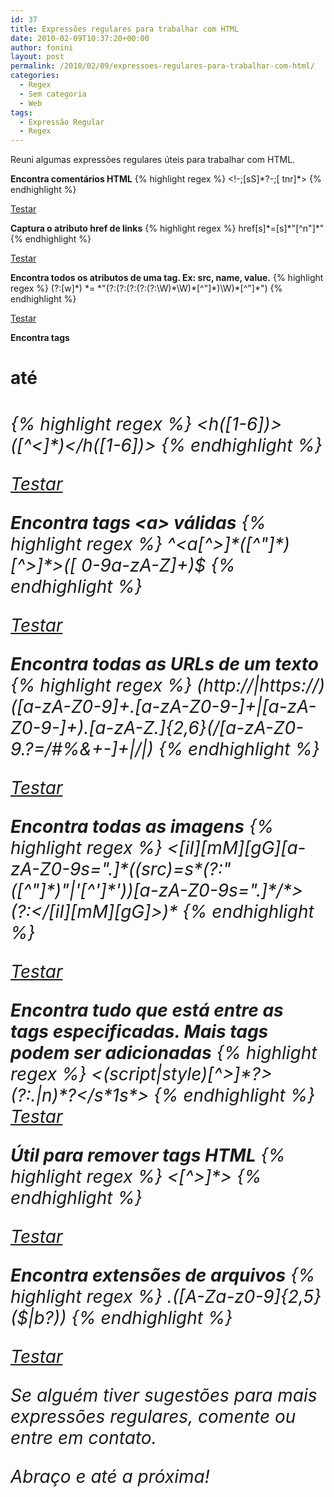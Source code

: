 ```yaml
---
id: 37
title: Expressões regulares para trabalhar com HTML
date: 2010-02-09T10:37:20+00:00
author: fonini
layout: post
permalink: /2010/02/09/expressoes-regulares-para-trabalhar-com-html/
categories:
  - Regex
  - Sem categoria
  - Web
tags:
  - Expressão Regular
  - Regex
---
```

Reuni algumas expressões regulares úteis para trabalhar com HTML.

**Encontra comentários HTML**
{% highlight regex %}
<!-;[sS]\*?-;[ tnr]\*>
{% endhighlight %}
  
<a href="http://regexpal.com/?flags=&regex=%3C!--[sS]*%3F--[%20tnr]*%3E&input=%3Chtml%3E%0A%3C!--%20comentario%20--%3E%0A%3C%2Fhtml%3E" rel="externo">Testar</a> 



**Captura o atributo href de links**
{% highlight regex %}
href[s]\*=[s]\*"[^n"]*"
{% endhighlight %}
  
<a href="http://regexpal.com/?flags=&regex=href[s]*%3D[s]*%22[^n%22]*%22&input=%3Ca%20href%3D%22http%3A%2F%2Fwww.fonini.net%22%3EJonnas%20Fonini%3C%2Fa%3E" rel="externo">Testar</a> 



**Encontra todos os atributos de uma tag. Ex: src, name, value.**
{% highlight regex %}
(?:[w]\*) \*= \*"(?:(?:(?:(?:(?:\W)\*\W)\*[^"]\*)\W)\*[^"]\*")
{% endhighlight %}
  
<a href="http://regexpal.com/?flags=&regex=%28%3F%3A[w]*%29%20*%3D%20*%22%28%3F%3A%28%3F%3A%28%3F%3A%28%3F%3A%28%3F%3A\W%29*\W%29*[^%22]*%29\W%29*[^%22]*%22%29&input=%3Cimg%20src%3D%22imagem.jpg%22%20alt%3D%22Teste%22%20width%3D%2210px%22%20height%3D%2250px%22%20%2F%3E" rel="externo">Testar</a> 



**Encontra tags <h1> até <h6>**
{% highlight regex %}
<h([1-6])>([^<]*)</h([1-6])>
{% endhighlight %}
  
<a href="http://regexpal.com/?flags=&regex=%3Ch%28[1-6]%29%3E%28[^%3C]*%29%3C%2Fh%28[1-6]%29%3E&input=%3Ch1%3ETitulo%3C%2Fh1%3E%0Abla%20bla%20bla%0A%3Ch3%3EOutro%20titulo%3C%2Fh3%3E" rel="externo">Testar</a> 



**Encontra tags &lt;a&gt; válidas**
{% highlight regex %}
^<a[^>]\*([^"]\*)[^>]*>([ 0-9a-zA-Z]+)</a>$
{% endhighlight %}
  
<a href="http://regexpal.com/?flags=&regex=^%3Ca[^%3E]*%28[^%22]*%29[^%3E]*%3E%28[%200-9a-zA-Z]%2B%29%3C%2Fa%3E%24&input=%3Ca%20href%3D%22http%3A%2F%2Fwww.fonini.net%22%3EJonnas%20Fonini%3C%2Fa%3E" rel="externo">Testar</a> 



**Encontra todas as URLs de um texto**
{% highlight regex %}
(http://|https://)([a-zA-Z0-9]+.[a-zA-Z0-9-]+|[a-zA-Z0-9-]+).[a-zA-Z.]{2,6}(/[a-zA-Z0-9.?=/#%&+-]+|/|)
{% endhighlight %}
  
<a href="http://regexpal.com/?flags=&regex=%28http%3A%2F%2F|https%3A%2F%2F%29%28[a-zA-Z0-9]%2B.[a-zA-Z0-9-]%2B|[a-zA-Z0-9-]%2B%29.[a-zA-Z.]{2%2C6}%28%2F[a-zA-Z0-9.%3F%3D%2F%23%25%26%2B-]%2B|%2F|%29&input=http%3A%2F%2Fwww.fonini.net%0Ahttp%3A%2F%2Fwww.pmvilamaria.com.br" rel="externo">Testar</a> 



**Encontra todas as imagens**
{% highlight regex %}
<\[iI\]\[mM\]\[gG\]\[a-zA-Z0-9s=".\]\*((src)=s\*(?:"(\[^"]\*)"|'[^']\*'))[a-zA-Z0-9s=".]\*/\*>(?:</[iI\]\[mM\][gG]>)*
{% endhighlight %}
  
<a href="http://regexpal.com/?flags=&regex=%3C[iI][mM][gG][a-zA-Z0-9s%3D%22.]*%28%28src%29%3Ds*%28%3F%3A%22%28[^%22]*%29%22|%27[^%27]*%27%29%29[a-zA-Z0-9s%3D%22.]*%2F*%3E%28%3F%3A%3C%2F[iI][mM][gG]%3E%29*&input=%3Cimg%20src%3D%22teste.jpg%22%20%2F%3E" rel="externo">Testar</a> 



**Encontra tudo que está entre as tags especificadas. Mais tags podem ser adicionadas**
{% highlight regex %}
<(script|style)[^>]\*?>(?:.|n)\*?</s\*1s\*>
{% endhighlight %}
<a href="http://regexpal.com/?flags=&regex=%3C%28script|style%29[^%3E]*%3F%3E%28%3F%3A.|n%29*%3F%3C%2Fs*1s*%3E&input=%3Chtml%3E%0A%3Cscript%3E%0Aalert%28%27bla%27%29%3B%0A%3C%2Fscript%3E%0A%3C%2Fhtml%3E" rel="externo">Testar</a> 



**Útil para remover tags HTML**
{% highlight regex %}
<[^>]*>
{% endhighlight %}
  
<a href="http://regexpal.com/?flags=&regex=%3C[^%3E]*%3E&input=%3Cp%3ETexto%3C%2Fp%3E" rel="externo">Testar</a> 



**Encontra extensões de arquivos**
{% highlight regex %}
.([A-Za-z0-9]{2,5}($|b?))
{% endhighlight %}
  
<a href="http://regexpal.com/?flags=m&regex=.%28[A-Za-z0-9]{2%2C5}%28%24|b%3F%29%29&input=Baixe%20o%20arquivo%20teste.zip" rel="externo">Testar</a>

Se alguém tiver sugestões para mais expressões regulares, comente ou entre em contato.

Abraço e até a próxima!
